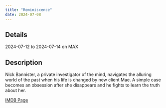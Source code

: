 ```yaml
---
title: "Reminiscence"
date: 2024-07-08
---
```

## Details
2024-07-12 to 2024-07-14 on MAX

## Description
Nick Bannister, a private investigator of the mind, navigates the alluring world of the past when his life is changed by new client Mae. A simple case becomes an obsession after she disappears and he fights to learn the truth about her.

[IMDB Page](https://www.imdb.com/title/tt3272066/)
